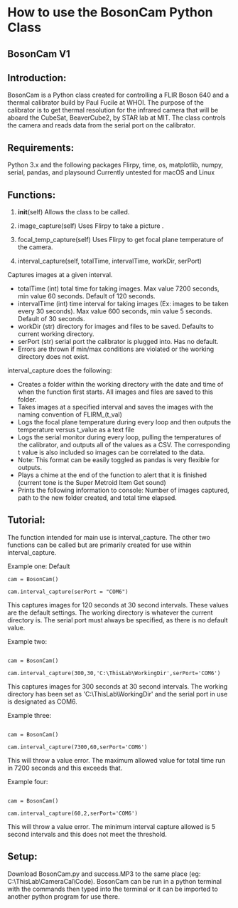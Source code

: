 # How to use the BosonCam Python Class
## BosonCam V1

## Introduction:
BosonCam is a Python class created for controlling a FLIR Boson 640 and a thermal calibrator build by Paul Fucile at WHOI. The purpose of the calibrator
is to get thermal resolution for the infrared camera that will be aboard the CubeSat, BeaverCube2, by STAR lab at MIT. The class controls the camera and
reads data from the serial port on the calibrator. 

## Requirements:
Python 3.x and the following packages
Flirpy, time, os, matplotlib, numpy, serial, pandas, and playsound
Currently untested for macOS and Linux

## Functions:
1) __init__(self)
Allows the class to be called.

2) image_capture(self)
Uses Flirpy to take a picture .

3) focal_temp_capture(self)
Uses Flirpy to get focal plane temperature of the camera.

3) interval_capture(self, totalTime, intervalTime, workDir, serPort)

Captures images at a given interval.
- totalTime (int) total time for taking images. Max value 7200 seconds, min value 60 seconds. Default of 120 seconds.
- intervalTime (int) time interval for taking images (Ex: images to be taken every 30 seconds). Max value 600 seconds, min value 5 seconds. Default of 30 seconds.
- workDir (str) directory for images and files to be saved. Defaults to current working directory.
- serPort (str) serial port the calibrator is plugged into. Has no default.
- Errors are thrown if min/max conditions are violated or the working directory does not exist.

interval_capture does the following:
- Creates a folder within the working directory with the date and time of when the function first starts. All images and files are saved to this folder.
- Takes images at a specified interval and saves the images with the naming convention of FLIRM_(t_val)
- Logs the focal plane temperature during every loop and then outputs the temperature versus t_value as a text file
- Logs the serial monitor during every loop, pulling the temperatures of the calibrator, and outputs all of the values as a CSV. The corresponding t value is
also included so images can be correlated to the data.
- Note: This format can be easily toggled as pandas is very flexible for outputs.
- Plays a chime at the end of the function to alert that it is finished (current tone is the Super Metroid Item Get sound)
- Prints the following information to console: Number of images captured, path to the new folder created, and total time elapsed.

## Tutorial:
The function intended for main use is interval_capture. The other two functions can be called but are primarily created for use within interval_capture.

Example one: Default

```
cam = BosonCam()

cam.interval_capture(serPort = "COM6")
```

This captures images for 120 seconds at 30 second intervals. These values are the default settings. The working directory is whatever the current directory is.
The serial port must always be specified, as there is no default value.

Example two:
```

cam = BosonCam()

cam.interval_capture(300,30,'C:\ThisLab\WorkingDir',serPort='COM6')
```

This captures images for 300 seconds at 30 second intervals. The working directory has been set as 'C:\ThisLab\WorkingDir' and the serial port in use is
designated as COM6.

Example three:
```

cam = BosonCam()

cam.interval_capture(7300,60,serPort='COM6')
```

This will throw a value error. The maximum allowed value for total time run in 7200 seconds and this exceeds that.

Example four:
```

cam = BosonCam()

cam.interval_capture(60,2,serPort='COM6')
```

This will throw a value error. The minimum interval capture allowed is 5 second intervals and this does not meet the threshold.

## Setup:

Download BosonCam.py and success.MP3 to the same place (eg: C:\ThisLab\CameraCal\Code). BosonCam can be run in a python terminal with the commands then typed
into the terminal or it can be imported to another python program for use there.


